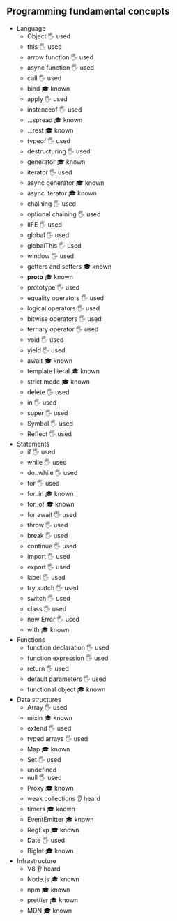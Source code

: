 ## Programming fundamental concepts

- Language
  - Object 🖐️ used
  - this 🖐️ used
  - arrow function 🖐️ used
  - async function 🖐️ used
  - call 🖐️ used
  - bind 🎓 known
  - apply 🖐️ used
  - instanceof 🖐️ used
  - ...spread 🎓 known
  - ...rest 🎓 known
  - typeof 🖐️ used
  - destructuring 🖐️ used
  - generator 🎓 known
  - iterator 🖐️ used
  - async generator  🎓 known
  - async iterator 🎓 known
  - chaining 🖐️ used
  - optional chaining 🖐️ used
  - IIFE 🖐️ used
  - global 🖐️ used
  - globalThis 🖐️ used
  - window 🖐️ used
  - getters and setters  🎓 known
  - __proto__ 🎓 known
  - prototype 🖐️ used
  - equality operators 🖐️ used
  - logical operators 🖐️ used
  - bitwise operators 🖐️ used
  - ternary operator 🖐️ used
  - void 🖐️ used
  - yield 🖐️ used
  - await  🎓 known
  - template literal 🎓 known
  - strict mode 🎓 known
  - delete 🖐️ used
  - in 🖐️ used 
  - super 🖐️ used
  - Symbol 🖐️ used
  - Reflect 🖐️ used
- Statements
  - if 🖐️ used
  - while 🖐️ used 
  - do..while 🖐️ used
  - for 🖐️ used 
  - for..in 🎓 known
  - for..of 🎓 known
  - for await 🖐️ used
  - throw 🖐️ used
  - break 🖐️ used 
  - continue 🖐️ used
  - import 🖐️ used
  - export 🖐️ used
  - label 🖐️ used 
  - try..catch 🖐️ used 
  - switch 🖐️ used
  - class 🖐️ used
  - new Error 🖐️ used
  - with 🎓 known
- Functions
  - function declaration 🖐️ used
  - function expression 🖐️ used
  - return 🖐️ used
  - default parameters 🖐️ used
  - functional object 🎓 known
- Data structures
  - Array 🖐️ used
  - mixin 🎓 known
  - extend 🖐️ used 
  - typed arrays 🖐️ used
  - Map 🎓 known
  - Set 🖐️ used
  - undefined 
  - null 🖐️ used
  - Proxy 🎓 known
  - weak collections  👂 heard 
  - timers 🎓 known
  - EventEmitter 🎓 known
  - RegExp 🎓 known
  - Date 🖐️ used
  - BigInt 🎓 known
- Infrastructure
  - V8 👂 heard
  - Node.js 🎓 known
  - npm 🎓 known
  - prettier 🎓 known
  - MDN  🎓 known
